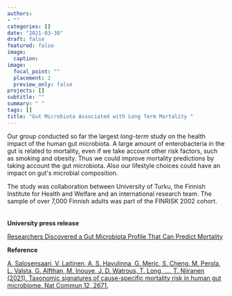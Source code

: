 ```yaml
---
authors:
- ""
categories: []
date: "2021-03-30"
draft: false
featured: false
image:
  caption: 
image:
  focal_point: ""
  placement: 2
  preview_only: false  
projects: []
subtitle: ""
summary: " "
tags: []
title: "Gut Microbiota Associated with Long Term Mortality " 
---
```


Our group conducted so far the largest *long-term* study on the health impact of the human gut microbiota. A large amount of enterobacteria in the gut is related to mortality, even if we take account other risk factors, such as smoking and obesity. Thus we could improve mortality predictions by taking account the gut microbiota. Also our lifestyle choices could have an impact on gut's microbial composition.

The study was collaboration between University of Turku, the Finnish Institute for Health and Welfare and an international research team. The sample of over 7,000 Finnish adults was part of the FINRISK 2002 cohort.
\
\
\
**University press release**

[Researchers Discovered a Gut Microbiota Profile That Can Predict Mortality](https://www.utu.fi/en/news/press-release/researchers-discovered-a-gut-microbiota-profile-that-can-predict-mortality?fbclid=IwAR1iurE8eBfyzd7f3Tq13FcBPHcIMbVwT284FkYIwL6IX4MNF45P_Ztp3Dw)


**Reference**

[A. Salosensaari, V. Laitinen, A. S. Havulinna, G. Meric, S. Cheng, M. Perola, L. Valsta, G. Alfthan, M. Inouye, J. D. Watrous, T. Long, ..., T. Niiranen (2021). Taxonomic signatures of cause-specific mortality risk in human gut microbiome. Nat Commun 12, 2671.](https://www.nature.com/articles/s41467-021-22962-y)
